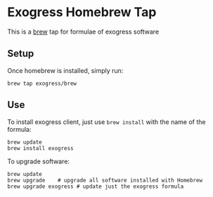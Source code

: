 Exogress Homebrew Tap
=====================

This is a [brew](https://brew.sh/) tap for formulae of exogress software


Setup
-----

Once homebrew is installed, simply run:

    brew tap exogress/brew

Use
---

To install exogress client, just use `brew install` with the name of the formula:

    brew update
    brew install exogress

To upgrade software:

    brew update
    brew upgrade    # upgrade all software installed with Homebrew
    brew upgrade exogress # update just the exogress formula

